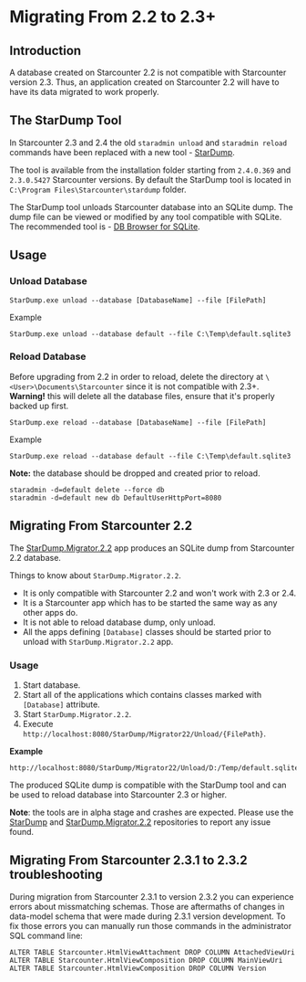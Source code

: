 # Migrating From 2.2 to 2.3+

## Introduction

A database created on Starcounter 2.2 is not compatible with Starcounter version 2.3. Thus, an application created on Starcounter 2.2 will have to have its data migrated to work properly.

## The StarDump Tool

In Starcounter 2.3 and 2.4 the old `staradmin unload` and `staradmin reload` commands have been replaced with a new tool - [StarDump](https://github.com/Starcounter/StarDump).

The tool is available from the installation folder starting from `2.4.0.369` and `2.3.0.5427` Starcounter versions. By default the StarDump tool is located in `C:\Program Files\Starcounter\stardump` folder.

The StarDump tool unloads Starcounter database into an SQLite dump. The dump file can be viewed or modified by any tool compatible with SQLite. The recommended tool is - [DB Browser for SQLite](http://sqlitebrowser.org/).

## Usage

### Unload Database

```text
StarDump.exe unload --database [DatabaseName] --file [FilePath]
```

Example

```text
StarDump.exe unload --database default --file C:\Temp\default.sqlite3
```

### Reload Database

Before upgrading from 2.2 in order to reload, delete the directory at `\<User>\Documents\Starcounter` since it is not compatible with 2.3+. **Warning!** this will delete all the database files, ensure that it's properly backed up first.

```text
StarDump.exe reload --database [DatabaseName] --file [FilePath]
```

Example

```text
StarDump.exe reload --database default --file C:\Temp\default.sqlite3
```

**Note:** the database should be dropped and created prior to reload.

```text
staradmin -d=default delete --force db
staradmin -d=default new db DefaultUserHttpPort=8080
```

## Migrating From Starcounter 2.2

The [StarDump.Migrator.2.2](https://github.com/Starcounter/StarDump.Migrator.2.2) app produces an SQLite dump from Starcounter 2.2 database.

Things to know about `StarDump.Migrator.2.2`.

* It is only compatible with Starcounter 2.2 and won't work with 2.3 or 2.4.
* It is a Starcounter app which has to be started the same way as any other apps do.
* It is not able to reload database dump, only unload.
* All the apps defining `[Database]` classes should be started prior to unload with `StarDump.Migrator.2.2` app.

### Usage

1. Start database.
2. Start all of the applications which contains classes marked with `[Database]` attribute.
3. Start `StarDump.Migrator.2.2`.
4. Execute `http://localhost:8080/StarDump/Migrator22/Unload/{FilePath}`.

**Example**

```text
http://localhost:8080/StarDump/Migrator22/Unload/D:/Temp/default.sqlite3
```

The produced SQLite dump is compatible with the StarDump tool and can be used to reload database into Starcounter 2.3 or higher.

**Note**: the tools are in alpha stage and crashes are expected. Please use the [StarDump](https://github.com/Starcounter/StarDump) and [StarDump.Migrator.2.2](https://github.com/Starcounter/StarDump.Migrator.2.2) repositories to report any issue found.

## Migrating From Starcounter 2.3.1 to 2.3.2 troubleshooting

During migration from Starcounter 2.3.1 to version 2.3.2 you can experience errors about missmatching schemas. Those are aftermaths of changes in data-model schema that were made during 2.3.1 version development. To fix those errors you can manually run those commands in the administrator SQL command line:

```
ALTER TABLE Starcounter.HtmlViewAttachment DROP COLUMN AttachedViewUri
ALTER TABLE Starcounter.HtmlViewComposition DROP COLUMN MainViewUri
ALTER TABLE Starcounter.HtmlViewComposition DROP COLUMN Version
```

